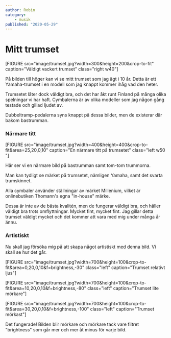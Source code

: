 ```yaml
---
author: Robin
category:
    - musik
published: "2020-05-29"
---
```

Mitt trumset
==================================

[FIGURE src="image/trumset.jpg?width=300&height=200&crop-to-fit" caption="Väldigt vackert trumset" class="right w40"]

På bilden till höger kan vi se mitt trumset som jag ägt i 10 år. Detta är ett Yamaha-trumset i en modell som jag knappt kommer ihåg vad den heter. 

Trumsetet låter dock väldigt bra, och det har åkt runt Finland på många olika spelningar vi har haft. Cymbalerna är av olika modeller som jag någon gång testade och gillad ljudet av. 

<!--more-->

Dubbeltramp-pedalerna syns knappt på dessa bilder, men de existerar där bakom bastrumman.

### Närmare titt

[FIGURE src="image/trumset.jpg?width=400&height=400&crop-to-fit&area=25,20,0,10" caption="En närmare titt på trumsetet" class="left w50	"]

Här ser vi en närmare bild på bastrumman samt tom-tom trummorna. 

Man kan tydligt se märket på trumsetet, nämligen Yamaha, samt det svarta trumskinnet. 

Alla cymbaler använder ställningar av märket Millenium, vilket är onlinebutiken Thomann's egna "in-house" märke. 

Dessa är inte av de bästa kvalitén, men de fungerar väldigt bra, och håller väldigt bra trots omflyttningar. Mycket fint, mycket fint. Jag gillar detta trumset väldigt mycket och det kommer att vara med mig under många år ännu.


### Artistiskt

Nu skall jag försöka mig på att skapa något artistiskt med denna bild. Vi skall se hur det går.

[FIGURE src="image/trumset.jpg?width=700&height=100&crop-to-fit&area=0,20,0,10&f=brightness,-30"  class="left" caption="Trumset relativt ljus"]

[FIGURE src="image/trumset.jpg?width=700&height=100&crop-to-fit&area=10,20,0,10&f=brightness,-80"  class="left" caption="Trumset lite mörkare"]

[FIGURE src="image/trumset.jpg?width=700&height=100&crop-to-fit&area=30,20,0,10&f=brightness,-100" class="left" caption="Trumset mörkast"]

Det fungerade! Bilden blir mörkare och mörkare tack vare filtret "brightness" som går mer och mer åt minus för varje bild.